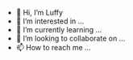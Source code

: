 - 👋 Hi, I’m Luffy
- 👀 I’m interested in ...
- 🌱 I’m currently learning ...
- 💞️ I’m looking to collaborate on ...
- 📫 How to reach me ...

<!---
Luffy-Jpg/Luffy-Jpg is a ✨ special ✨ repository because its `README.md` (this file) appears on your GitHub profile.
You can click the Preview link to take a look at your changes.
--->
